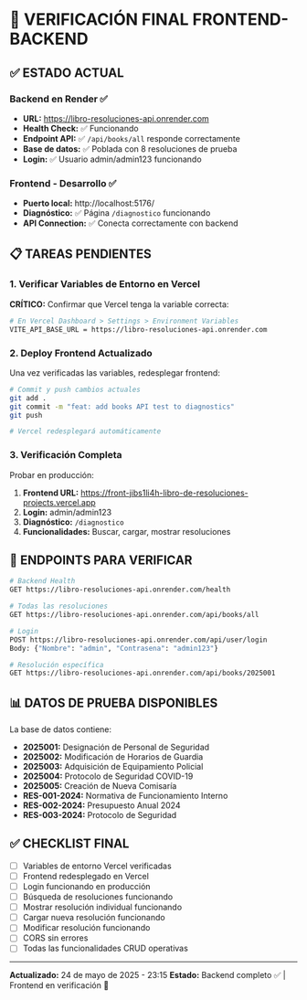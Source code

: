 # 🚀 VERIFICACIÓN FINAL FRONTEND-BACKEND

## ✅ ESTADO ACTUAL

### Backend en Render ✅
- **URL:** https://libro-resoluciones-api.onrender.com
- **Health Check:** ✅ Funcionando
- **Endpoint API:** ✅ `/api/books/all` responde correctamente
- **Base de datos:** ✅ Poblada con 8 resoluciones de prueba
- **Login:** ✅ Usuario admin/admin123 funcionando

### Frontend - Desarrollo ✅
- **Puerto local:** http://localhost:5176/
- **Diagnóstico:** ✅ Página `/diagnostico` funcionando
- **API Connection:** ✅ Conecta correctamente con backend

## 📋 TAREAS PENDIENTES

### 1. Verificar Variables de Entorno en Vercel
**CRÍTICO:** Confirmar que Vercel tenga la variable correcta:

```bash
# En Vercel Dashboard > Settings > Environment Variables
VITE_API_BASE_URL = https://libro-resoluciones-api.onrender.com
```

### 2. Deploy Frontend Actualizado
Una vez verificadas las variables, redesplegar frontend:

```bash
# Commit y push cambios actuales
git add .
git commit -m "feat: add books API test to diagnostics"
git push

# Vercel redesplegará automáticamente
```

### 3. Verificación Completa
Probar en producción:
1. **Frontend URL:** https://front-jibs1li4h-libro-de-resoluciones-projects.vercel.app
2. **Login:** admin/admin123
3. **Diagnóstico:** `/diagnostico`
4. **Funcionalidades:** Buscar, cargar, mostrar resoluciones

## 🧪 ENDPOINTS PARA VERIFICAR

```bash
# Backend Health
GET https://libro-resoluciones-api.onrender.com/health

# Todas las resoluciones
GET https://libro-resoluciones-api.onrender.com/api/books/all

# Login
POST https://libro-resoluciones-api.onrender.com/api/user/login
Body: {"Nombre": "admin", "Contrasena": "admin123"}

# Resolución específica
GET https://libro-resoluciones-api.onrender.com/api/books/2025001
```

## 📊 DATOS DE PRUEBA DISPONIBLES

La base de datos contiene:
- **2025001:** Designación de Personal de Seguridad
- **2025002:** Modificación de Horarios de Guardia  
- **2025003:** Adquisición de Equipamiento Policial
- **2025004:** Protocolo de Seguridad COVID-19
- **2025005:** Creación de Nueva Comisaría
- **RES-001-2024:** Normativa de Funcionamiento Interno
- **RES-002-2024:** Presupuesto Anual 2024
- **RES-003-2024:** Protocolo de Seguridad

## ✅ CHECKLIST FINAL

- [ ] Variables de entorno Vercel verificadas
- [ ] Frontend redesplegado en Vercel  
- [ ] Login funcionando en producción
- [ ] Búsqueda de resoluciones funcionando
- [ ] Mostrar resolución individual funcionando
- [ ] Cargar nueva resolución funcionando
- [ ] Modificar resolución funcionando
- [ ] CORS sin errores
- [ ] Todas las funcionalidades CRUD operativas

---
**Actualizado:** 24 de mayo de 2025 - 23:15
**Estado:** Backend completo ✅ | Frontend en verificación 🔄
